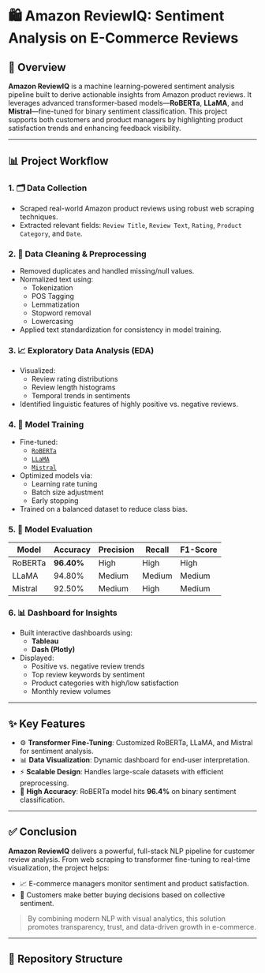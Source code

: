 # 🛍️ Amazon ReviewIQ: Sentiment Analysis on E-Commerce Reviews

## 📌 Overview

**Amazon ReviewIQ** is a machine learning-powered sentiment analysis pipeline built to derive actionable insights from Amazon product reviews. It leverages advanced transformer-based models—**RoBERTa**, **LLaMA**, and **Mistral**—fine-tuned for binary sentiment classification. This project supports both customers and product managers by highlighting product satisfaction trends and enhancing feedback visibility.

---

## 📊 Project Workflow

### 1. 🗂️ Data Collection
- Scraped real-world Amazon product reviews using robust web scraping techniques.
- Extracted relevant fields: `Review Title`, `Review Text`, `Rating`, `Product Category`, and `Date`.

### 2. 🧹 Data Cleaning & Preprocessing
- Removed duplicates and handled missing/null values.
- Normalized text using:
  - Tokenization  
  - POS Tagging  
  - Lemmatization  
  - Stopword removal  
  - Lowercasing  
- Applied text standardization for consistency in model training.

### 3. 📈 Exploratory Data Analysis (EDA)
- Visualized:
  - Review rating distributions
  - Review length histograms
  - Temporal trends in sentiments
- Identified linguistic features of highly positive vs. negative reviews.

### 4. 🤖 Model Training
- Fine-tuned:
  - [`RoBERTa`](https://huggingface.co/roberta-base)  
  - [`LLaMA`](https://huggingface.co/models?search=llama)  
  - [`Mistral`](https://huggingface.co/mistralai)
- Optimized models via:
  - Learning rate tuning  
  - Batch size adjustment  
  - Early stopping  
- Trained on a balanced dataset to reduce class bias.

### 5. 🧪 Model Evaluation
| Model     | Accuracy | Precision | Recall | F1-Score |
|-----------|----------|-----------|--------|----------|
| RoBERTa   | **96.40%** | High      | High   | High     |
| LLaMA     | 94.80%   | Medium    | Medium | Medium   |
| Mistral   | 92.50%   | Medium    | High   | Medium   |

### 6. 📊 Dashboard for Insights
- Built interactive dashboards using:
  - **Tableau**
  - **Dash (Plotly)**
- Displayed:
  - Positive vs. negative review trends
  - Top review keywords by sentiment
  - Product categories with high/low satisfaction
  - Monthly review volumes

---

## ✨ Key Features

- ⚙️ **Transformer Fine-Tuning**: Customized RoBERTa, LLaMA, and Mistral for sentiment analysis.
- 📊 **Data Visualization**: Dynamic dashboard for end-user interpretation.
- ⚡ **Scalable Design**: Handles large-scale datasets with efficient preprocessing.
- 🧠 **High Accuracy**: RoBERTa model hits **96.4%** on binary sentiment classification.

---

## ✅ Conclusion

**Amazon ReviewIQ** delivers a powerful, full-stack NLP pipeline for customer review analysis. From web scraping to transformer fine-tuning to real-time visualization, the project helps:
- 📈 E-commerce managers monitor sentiment and product satisfaction.
- 🛒 Customers make better buying decisions based on collective sentiment.

> By combining modern NLP with visual analytics, this solution promotes transparency, trust, and data-driven growth in e-commerce.

---

## 📁 Repository Structure
